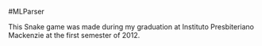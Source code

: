 #MLParser

This Snake game was made during my graduation at Instituto Presbiteriano Mackenzie at the first semester of 2012.
